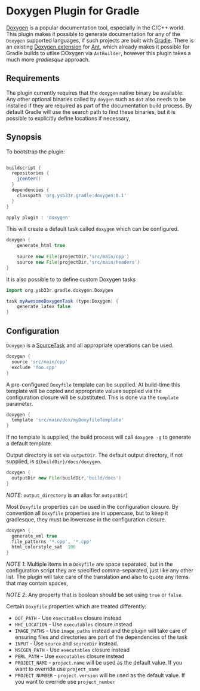 Doxygen Plugin for Gradle
=========================

[Doxygen](http://www.doxygen.org) is a popular documentation tool, especially in the C/C++ world. This plugin makes
it possible to generate documentation for any of the ```Doxygen``` supported languages, if such projects are built with
[Gradle](http://www.gradle.org). There is an existing [Doxygen extension](***) for [Ant](http://ant.apache.org), which already 
makes it possible for Gradle builds to utlise DOxygen via ```AntBuilder```, however this plugin takes a much more 
_gradlesque_ approach.

Requirements
------------
The plugin currently requires that the ```doxygen``` native binary be available. Any other optional binaries called by
```doygen``` such as ```dot``` also needs to be installed if they are required as part of the documentation build process.
By default Gradle will use the search path to find these binaries, but it is possible to explicitly define locations
 if necessary,
 
Synopsis
--------

To bootstrap the plugin:

```groovy

buildscript { 
  repositories {
	jcenter()
  }  
  dependencies {
    classpath 'org.ysb33r.gradle:doxygen:0.1'
  }
}

apply plugin : 'doxygen'
```

This will create a default task called ```doxygen``` which can be configured.

```groovy
doxygen {
    generate_html true
    
    source new File(projectDir,'src/main/cpp')
    source new File(projectDir,'src/main/headers')
}
```

It is also possible to to define custom Doxygen tasks

```groovy
import org.ysb33r.gradle.doxygen.Doxygen

task myAwesomeDoxygenTask (type:Doxygen) {
    generate_latex false
}
```

Configuration
-------------
```Doxygen``` is a [SourceTask](***) and all appropriate operations can be used. 

```groovy
doxygen {
  source 'src/main/cpp'
  exclude 'foo.cpp'
}
```

A pre-configured ```Doxyfile``` template can be supplied. At build-time this template will be copied and appropriate
values supplied via the configuration closure will be substituted. This is done via the ```template``` parameter.

```groovy
doxygen {
  template 'src/main/dox/myDoxyfileTemplate'
}
```

If no template is supplied, the build process will call ```doxygen -g``` to generate a default template.

Output directory is set via ```outputDir```. The default output directory, if not supplied, is ```${buildDir}/docs/doxygen```.

```groovy
doxygen {
  outputDir new File(buildDir,'build/docs')
}
```

*NOTE*: ```output_directory``` is an alias for ```outputDir```)

Most ```Doxyfile``` properties can be used in the configuration closure. By convention all ```Doxyfile``` properties are 
in uppercase, but to keep it gradlesque, they must be lowercase in the configuration closure.

```groovy
doxygen {
  generate_xml true
  file_patterns '*.cpp', '*.cpp'
  html_colorstyle_sat  100
}
```

*NOTE 1*: Multiple items in a ```Doxyfile``` are space separated, but in the configuration script they are specified
comma-separated, just like any other list. The plugin will take care of the translation and also to quote any items
that may contain spaces,

*NOTE 2*: Any property that is boolean should be set using ```true``` or ```false```.


Certain ```Doxyfile``` properties which are treated differently:

* ```DOT_PATH``` - Use ```executables``` closure instead
* ```HHC_LOCATION``` - Use ```executables``` closure instead
* ```IMAGE_PATHS``` - Use ```image_paths``` instead and the plugin will take care of ensuring files and directories are
part of the dependencies of the task
* ```INPUT``` - Use ```source``` and ```sourceDir``` instead.
* ```MSCGEN_PATH``` - Use ```executables``` closure instead
* ```PERL_PATH``` - Use ```executables``` closure instead
* ```PROJECT_NAME``` - ```project.name``` will be used as the default value. If you want to override use ```project_name```
* ```PROJECT_NUMBER``` - ```project.version``` will be used as the default value. If you want to override use ```project_number```


